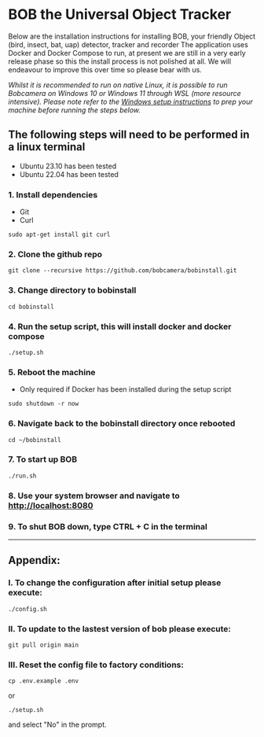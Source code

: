 # BOB the Universal Object Tracker

Below are the installation instructions for installing BOB, your friendly Object (bird, insect, bat, uap) detector, tracker and recorder
The application uses Docker and Docker Compose to run, at present we are still in a very early release phase so this the install process is not polished at all. We will endeavour to improve this over time so please bear with us.

*Whilst it is recommended to run on native Linux, it is possible to run Bobcamera on Windows 10 or Windows 11 through WSL (more resource intensive). Please note refer to the [Windows setup instructions](WINDOWS_SETUP.md) to prep your machine before running the steps below.*

## The following steps will need to be performed in a linux terminal

- Ubuntu 23.10 has been tested
- Ubuntu 22.04 has been tested

### 1. Install dependencies
- Git
- Curl
```
sudo apt-get install git curl
```
### 2. Clone the github repo
```
git clone --recursive https://github.com/bobcamera/bobinstall.git
```
### 3. Change directory to bobinstall
```
cd bobinstall
```
### 4. Run the setup script, this will install docker and docker compose
```
./setup.sh
```
### 5. Reboot the machine
- Only required if Docker has been installed during the setup script
```
sudo shutdown -r now
```
### 6. Navigate back to the bobinstall directory once rebooted
```
cd ~/bobinstall
```
### 7. To start up BOB
```
./run.sh
```
### 8. Use your system browser and navigate to [http://localhost:8080](http://localhost:8080)

### 9. To shut BOB down, type CTRL + C in the terminal

--- 
## Appendix: 

### I. To change the configuration after initial setup please execute: 
```
./config.sh 
```

### II. To update to the lastest version of bob please execute: 
```
git pull origin main
```

### III. Reset the config file to factory conditions: 
```
cp .env.example .env
```
or
```
./setup.sh
```
and select "No" in the prompt. 
